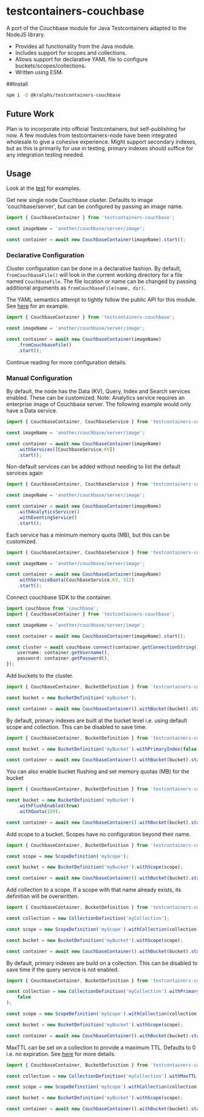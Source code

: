 # testcontainers-couchbase

A port of the Couchbase module for Java Testcontainers adapted to the NodeJS library.

-   Provides all functionality from the Java module.
-   Includes support for scopes and collections.
-   Allows support for declarative YAML file to configure buckets/scopes/collections.
-   Written using ESM.

##Install

```bash
npm i -D @kralphs/testcontainers-couchbase
```

## Future Work

Plan is to incorporate into official Testcontainers, but self-publishing for now. A few modules from testcontainers-node have been integrated wholesale to give a cohesive experience. Might support secondary indexes, but as this is primarily for use in testing, primary indexes should suffice for any integration testing needed.

## Usage

Look at the [test](src/couchbase-container.test.ts) for examples.

Get new single node Couchbase cluster. Defaults to image 'couchbase/server', but can be configured by passing an image name.

```typescript
import { CouchbaseContainer } from 'testcontainers-couchbase';

const imageName = 'another/couchbase/server/image';

const container = await new CouchbaseContainer(imageName).start();
```

### Declarative Configuration

Cluster configuration can be done in a declarative fashion. By default, `fromCouchbaseFile()` will look in the current working directory for a file named `CouchbaseFile`. The file location or name can be changed by passing additional arguments as `fromCouchbaseFile(name, dir)`.

The YAML semantics attempt to tightly follow the public API for this module. See [here](./CouchbaseFile) for an example.

```typescript
import { CouchbaseContainer } from 'testcontainers-couchbase';

const imageName = 'another/couchbase/server/image';

const container = await new CouchbaseContainer(imageName)
    .fromCouchbaseFile()
    .start();
```

Continue reading for more configuration details.

### Manual Configuration

By default, the node has the Data (KV), Query, Index and Search services enabled. These can be customized. Note: Analytics service requires an enterprise image of Couchbase server. The following example would only have a Data service.

```typescript
import { CouchbaseContainer, CouchbaseService } from 'testcontainers-couchbase';

const imageName = 'another/couchbase/server/image';

const container = await new CouchbaseContainer(imageName)
    .withServices([CouchbaseService.KV])
    .start();
```

Non-default services can be added without needing to list the default services again

```typescript
import { CouchbaseContainer, CouchbaseService } from 'testcontainers-couchbase';

const imageName = 'another/couchbase/server/image';

const container = await new CouchbaseContainer(imageName)
    .withAnalyticsService()
    .withEventingService()
    .start();
```

Each service has a minimum memory quota (MB), but this can be customized.

```typescript
import { CouchbaseContainer, CouchbaseService } from 'testcontainers-couchbase';

const imageName = 'another/couchbase/server/image';

const container = await new CouchbaseContainer(imageName)
    .withServiceQuota(CouchbaseService.KV, 512)
    .start();
```

Connect couchbase SDK to the container.

```typescript
import couchbase from 'couchbase';
import { CouchbaseContainer } from 'testcontainers-couchbase';

const imageName = 'another/couchbase/server/image';

const container = await new CouchbaseContainer(imageName).start();

const cluster = await couchbase.connect(container.getConnectionString(), {
    username: container.getUsername(),
    password: container.getPassword(),
});
```

Add buckets to the cluster.

```typescript
import { CouchbaseContainer, BucketDefinition } from 'testcontainers-couchbase';

const bucket = new BucketDefinition('myBucket');

const container = await new CouchbaseContainer().withBucket(bucket).start();
```

By default, primary indexes are built at the bucket level i.e. using default scope and collection. This can be disabled to save time.

```typescript
import { CouchbaseContainer, BucketDefinition } from 'testcontainers-couchbase';

const bucket = new BucketDefinition('myBucket').withPrimaryIndex(false);

const container = await new CouchbaseContainer().withBucket(bucket).start();
```

You can also enable bucket flushing and set memory quotas (MB) for the bucket

```typescript
import { CouchbaseContainer, BucketDefinition } from 'testcontainers-couchbase';

const bucket = new BucketDefinition('myBucket')
    .withFlushEnabled(true)
    .withQuota(150);

const container = await new CouchbaseContainer().withBucket(bucket).start();
```

Add scope to a bucket. Scopes have no configuration beyond their name.

```typescript
import { CouchbaseContainer, BucketDefinition } from 'testcontainers-couchbase';

const scope = new ScopeDefinition('myScope');

const bucket = new BucketDefinition('myBucket').withScope(scope);

const container = await new CouchbaseContainer().withBucket(bucket).start();
```

Add collection to a scope. If a scope with that name already exists, its definition will be overwritten.

```typescript
import { CouchbaseContainer, BucketDefinition } from 'testcontainers-couchbase';

const collection = new CollectionDefinition('myCollection');

const scope = new ScopeDefinition('myScope').withCollection(collection);

const bucket = new BucketDefinition('myBucket').withScope(scope);

const container = await new CouchbaseContainer().withBucket(bucket).start();
```

By default, primary indexes are build on a collection. This can be disabled to save time if the query service is not enabled.

```typescript
import { CouchbaseContainer, BucketDefinition } from 'testcontainers-couchbase';

const collection = new CollectionDefinition('myCollection').withPrimaryIndex(
    false
);

const scope = new ScopeDefinition('myScope').withCollection(collection);

const bucket = new BucketDefinition('myBucket').withScope(scope);

const container = await new CouchbaseContainer().withBucket(bucket).start();
```

MaxTTL can be set on a collection to provide a maximum TTL. Defaults to 0 i.e. no expiration. See [here](https://docs.couchbase.com/server/current/learn/data/expiration.html#expiration-bucket-versus-item) for more details.

```typescript
import { CouchbaseContainer, BucketDefinition } from 'testcontainers-couchbase';

const collection = new CollectionDefinition('myCollection').withMaxTTL(60);

const scope = new ScopeDefinition('myScope').withCollection(collection);

const bucket = new BucketDefinition('myBucket').withScope(scope);

const container = await new CouchbaseContainer().withBucket(bucket).start();
```
